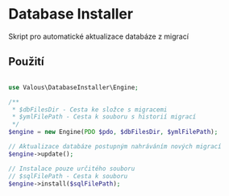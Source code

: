# Database Installer

Skript pro automatické aktualizace databáze z migrací

## Použití

```php

use Valous\DatabaseInstaller\Engine;

/**
 * $dbFilesDir - Cesta ke složce s migracemi
 * $ymlFilePath - Cesta k souboru s historií migrací
 */
$engine = new Engine(PDO $pdo, $dbFilesDir, $ymlFilePath);

// Aktualizace databáze postupným nahráváním nových migrací
$engine->update();

// Instalace pouze určitého souboru
// $sqlFilePath - Cesta k souboru
$engine->install($sqlFilePath);

```
